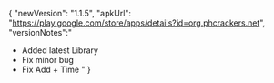 {
"newVersion": "1.1.5",
"apkUrl": "https://play.google.com/store/apps/details?id=org.phcrackers.net",
"versionNotes":"
- Added latest Library
- Fix minor bug
- Fix Add + Time
"
}
